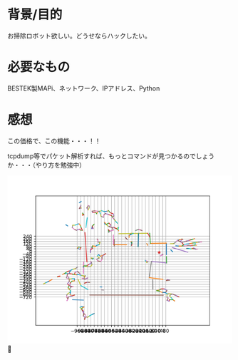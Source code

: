 # 背景/目的

お掃除ロボット欲しい。どうせならハックしたい。

# 必要なもの

BESTEK製MAPi、ネットワーク、IPアドレス、Python

# 感想

この価格で、この機能・・・！！

tcpdump等でパケット解析すれば、もっとコマンドが見つかるのでしょうか・・・（やり方を勉強中）

![RES](result.png)
